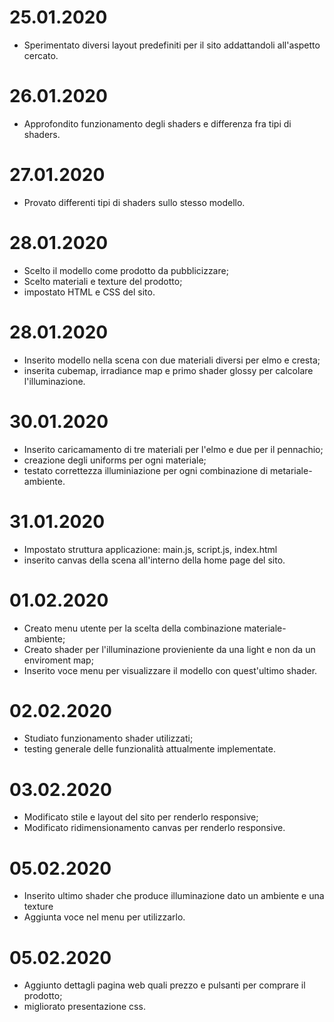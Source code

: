 25.01.2020
=============
- Sperimentato diversi layout predefiniti per il sito addattandoli all'aspetto cercato.

26.01.2020
=============
- Approfondito funzionamento degli shaders e differenza fra tipi di shaders.

27.01.2020
=============
- Provato differenti tipi di shaders sullo stesso modello.

28.01.2020
=============
- Scelto il modello come prodotto da pubblicizzare;
- Scelto materiali e texture del prodotto;
- impostato HTML e CSS del sito.

28.01.2020
=============
- Inserito modello nella scena con due materiali diversi per elmo e cresta;
- inserita cubemap, irradiance map e primo shader glossy per calcolare l'illuminazione.

30.01.2020
=============
- Inserito caricamamento di tre materiali per l'elmo e due per il pennachio;
- creazione degli uniforms per ogni materiale;
- testato correttezza illuminiazione per ogni combinazione di metariale-ambiente.

31.01.2020
=============
- Impostato struttura applicazione: main.js, script.js, index.html
- inserito canvas della scena all'interno della home page del sito.

01.02.2020
=============
- Creato menu utente per la scelta della combinazione materiale-ambiente;
- Creato shader per l'illuminazione provieniente da una light e non da un enviroment map;
- Inserito voce menu per visualizzare il modello con quest'ultimo shader.

02.02.2020
=============
- Studiato funzionamento shader utilizzati;
- testing generale delle funzionalità attualmente implementate.

03.02.2020
=============
- Modificato stile e layout del sito per renderlo responsive;
- Modificato ridimensionamento canvas per renderlo responsive.

05.02.2020
=============
- Inserito ultimo shader che produce illuminazione dato un ambiente e una texture
- Aggiunta voce nel menu per utilizzarlo.

05.02.2020
=============
- Aggiunto dettagli pagina web quali prezzo e pulsanti per comprare il prodotto;
- migliorato presentazione css.